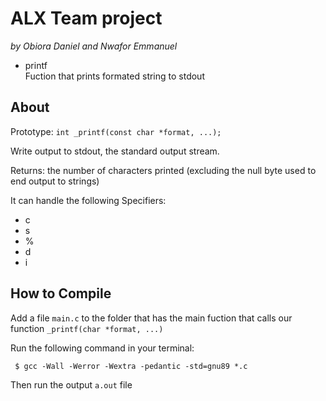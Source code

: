 # ALX Team project
*by Obiora Daniel and Nwafor Emmanuel*
- printf \
Fuction that prints formated string to stdout
## About

Prototype: ``int _printf(const char *format, ...);``

Write output to stdout, the standard output stream.

Returns: the number of characters printed (excluding the null byte used to end output to strings)

It can handle the following Specifiers:
- c
- s
- %
- d
- i

## How to Compile

Add a file ``main.c`` to the folder that has the main fuction that calls our function ``_printf(char *format, ...)``

Run the following command in your terminal:

``
$ gcc -Wall -Werror -Wextra -pedantic -std=gnu89 *.c``

Then run the output ``a.out`` file
